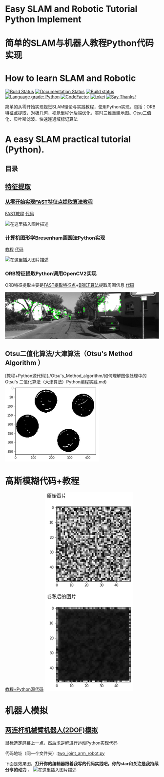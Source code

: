 # Easy  SLAM and Robotic Tutorial Python Implement

# 简单的SLAM与机器人教程Python代码实现

# How to learn SLAM and Robotic

[![Build Status](https://travis-ci.org/AtsushiSakai/PythonRobotics.svg?branch=master)](https://travis-ci.org/varyshare/easy_slam_tutorial)
[![Documentation Status](https://readthedocs.org/projects/pythonrobotics/badge/?version=latest)](https://github.com/varyshare/easy_slam_tutorial/blob/master/README.md)
[![Build status](https://ci.appveyor.com/api/projects/status/sb279kxuv1be391g?svg=true)](https://ci.appveyor.com/project/varyshare/easy_slam_tutorial)
[![Language grade: Python](https://img.shields.io/lgtm/grade/python/g/AtsushiSakai/PythonRobotics.svg?logo=lgtm&logoWidth=18)](https://lgtm.com/projects/g/AtsushiSakai/PythonRobotics/context:python)
[![CodeFactor](https://www.codefactor.io/repository/github/atsushisakai/pythonrobotics/badge/master)](https://www.codefactor.io/repository/github/varyshare/easy_slam_tutorial/overview/master)
[![tokei](https://tokei.rs/b1/github/varyshare/easy_slam_tutorial/)](https://github.com/AtsushiSakai/PythonRobotics)
[![Say Thanks!](https://img.shields.io/badge/Say%20Thanks-!-1EAEDB.svg)](https://www.zhihu.com/people/yuanmuou/activities)

简单的从零开始实现视觉SLAM理论与实践教程，使用Python实现。包括：ORB特征点提取，对极几何，视觉里程计后端优化，实时三维重建地图。Otsu二值化、贝叶斯滤波、快速连通域标记算法
# A easy SLAM practical tutorial (Python).

## 目录

##  [特征提取](./feature_extract/)
###  [从零开始实现FAST特征点提取算法教程](./feature_extract/从零开始实现FAST特征点提取算法教程.md)
[FAST教程](./feature_extract/从零开始实现FAST特征点提取算法教程.md) [代码](./feature_extract/FAST_feature_extraction.py)

![在这里插入图片描述](https://img-blog.csdnimg.cn/20190722103253875.png?x-oss-process=image/watermark,type_ZmFuZ3poZW5naGVpdGk,shadow_10,text_aHR0cHM6Ly9ibG9nLmNzZG4ubmV0L3ZhcnlzaGFyZQ==,size_16,color_FFFFFF,t_70)

### 计算机图形学Bresenham画圆法Python实现
[教程](./feature_extract/Bresenham布雷森汉姆算法画圆教程.md) [代码](./feature_extract/bresenham_circle.py)

![在这里插入图片描述](https://img-blog.csdnimg.cn/20190721174903599.png?x-oss-process=image/watermark,type_ZmFuZ3poZW5naGVpdGk,shadow_10,text_aHR0cHM6Ly9ibG9nLmNzZG4ubmV0L3ZhcnlzaGFyZQ==,size_16,color_FFFFFF,t_70)

### ORB特征提取Python调用OpenCV2实现
ORB特征提取主要是[FAST提取特征点](./feature_extract/从零开始实现FAST特征点提取算法教程.md)+[BRIEF算法](https://blog.csdn.net/varyshare/article/details/96568030)提取周围信息
[代码](./feature_extract/ORB_feature_extract.py)

![1563794343832](./img/orb_效果图.png)

## Otsu二值化算法/大津算法（Otsu's Method Algorithm ）
[教程+Python源代码](./Otsu's_Method_algorithm/如何理解图像处理中的Otsu's 二值化算法（大津算法）Python编程实践.md) 
![在这里插入图片描述](./Otsu's_Method_algorithm/eight_二值化效果.png)
# 高斯模糊代码+教程
[教程+Python源代码](./image_smooth_blur/如何理解高斯模糊原理与具体Python编程实现.ipynb) 
![高斯模糊效果](./image_smooth_blur/高斯模糊效果.png)
# 机器人模拟

## [两连杆机械臂机器人(2DOF)模拟](joint_robot_simulation/)

鼠标选定屏幕上一点，然后求逆解进行运动Python实现代码

代码地址（同一个文件夹）:[two_joint_arm_robot.py](two_joint_arm_robot.py)

下面是效果图，**打开你的编辑器跟着我写的代码实践吧，你的star和关注是我持续分享的动力** 。
![在这里插入图片描述](https://img-blog.csdnimg.cn/20190724160425592.gif)





